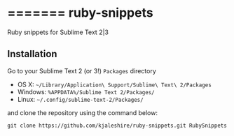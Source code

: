 =======
ruby-snippets
=============

Ruby snippets for Sublime Text 2|3

Installation
------------

Go to your Sublime Text 2 (or 3!) `Packages` directory

 - OS X: `~/Library/Application\ Support/Sublime\ Text\ 2/Packages`
 - Windows: `%APPDATA%/Sublime Text 2/Packages/`
 - Linux: `~/.config/sublime-text-2/Packages/`

and clone the repository using the command below:

``` shell
git clone https://github.com/kjaleshire/ruby-snippets.git RubySnippets
```

